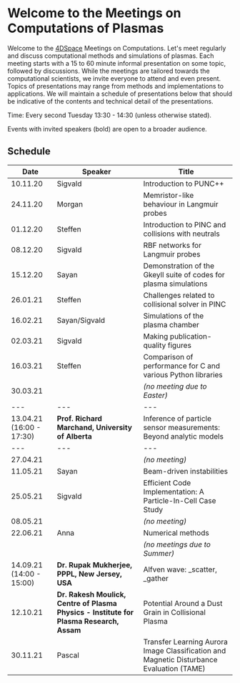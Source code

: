 # Welcome to the Meetings on Computations of Plasmas

Welcome to the
[4DSpace](https://www.mn.uio.no/fysikk/english/research/projects/4dspace/)
Meetings on Computations. Let's meet regularly and discuss computational
methods and simulations of plasmas. Each meeting starts with a 15 to 60 minute
informal presentation on some topic, followed by discussions. While the
meetings are tailored towards the computational scientists, we invite everyone
to attend and even present. Topics of presentations may range from methods and
implementations to applications. We will maintain a schedule of presentations
below that should be indicative of the contents and technical detail of the
presentations.

Time: Every second Tuesday 13:30 - 14:30 (unless otherwise stated).

Events with invited speakers (bold) are open to a broader audience.

## Schedule

Date     | Speaker       | Title
---      | ---           | ---
10.11.20 | Sigvald       | Introduction to PUNC++
24.11.20 | Morgan        | Memristor-like behaviour in Langmuir probes
01.12.20 | Steffen       | Introduction to PINC and collisions with neutrals
08.12.20 | Sigvald       | RBF networks for Langmuir probes | [slides](protected/201208-Sigvald-RBFNetworksForLangmuirProbes.pdf.7z)
15.12.20 | Sayan         | Demonstration of the Gkeyll suite of codes for plasma simulations
26.01.21 | Steffen       | Challenges related to collisional solver in PINC
16.02.21 | Sayan/Sigvald | Simulations of the plasma chamber
02.03.21 | Sigvald       | Making publication-quality figures | [slides](protected/210302-Sigvald-MakingPublicationQualityFigures.tar.gz.7z)
16.03.21 | Steffen       | Comparison of performance for C and various Python libraries
30.03.21 |               | *(no meeting due to Easter)*
---      | ---           | ---
13.04.21 (16:00 - 17:30) | **Prof. Richard Marchand, University of Alberta** | Inference of particle sensor measurements: Beyond analytic models
---      | ---           | ---
27.04.21 |               | *(no meeting)*
11.05.21 | Sayan         | Beam-driven instabilities
25.05.21 | Sigvald       | Efficient Code Implementation: A Particle-In-Cell Case Study | [slides](protected/210525-Sigvald-EfficientCodeImplementation.pdf.7z) [video](protected/210525-Sigvald-Video.html) [code](https://github.com/sigvaldm/minipic)
08.05.21 |               | *(no meeting)*
22.06.21 | Anna          | Numerical methods
         |               | *(no meetings due to Summer)*
14.09.21 (14:00 - 15:00) | **Dr. Rupak Mukherjee, PPPL, New Jersey, USA** | Alfven wave: \_scatter, \_gather | [slides](protected/210914-Rupak-Slides.pdf.7z) [video](protected/210914-Rupak-Video.html)
12.10.21 | **Dr. Rakesh Moulick, Centre of Plasma Physics - Institute for Plasma Research, Assam** | Potential Around a Dust Grain in Collisional Plasma | [slides](protected/211012-Moulick-Slides.pptx.7z) [video](protected/211012-Moulick-Video.html)
30.11.21 | Pascal        | Transfer Learning Aurora Image Classification and Magnetic Disturbance Evaluation (TAME) | [slides](protected/211130-Pascal-Slides.pdf.7z) [video](protected/211130-Pascal-Video.html) [animation](protected/211130-Pascal-Animation.mp4.7z)
